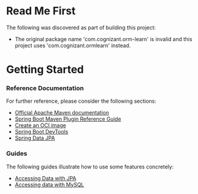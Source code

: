 # Read Me First
The following was discovered as part of building this project:

* The original package name 'com.cognizant.orm-learn' is invalid and this project uses 'com.cognizant.ormlearn' instead.

# Getting Started

### Reference Documentation
For further reference, please consider the following sections:

* [Official Apache Maven documentation](https://maven.apache.org/guides/index.html)
* [Spring Boot Maven Plugin Reference Guide](https://docs.spring.io/spring-boot/docs/2.5.3/maven-plugin/reference/html/)
* [Create an OCI image](https://docs.spring.io/spring-boot/docs/2.5.3/maven-plugin/reference/html/#build-image)
* [Spring Boot DevTools](https://docs.spring.io/spring-boot/docs/2.5.3/reference/htmlsingle/#using-boot-devtools)
* [Spring Data JPA](https://docs.spring.io/spring-boot/docs/2.5.3/reference/htmlsingle/#boot-features-jpa-and-spring-data)

### Guides
The following guides illustrate how to use some features concretely:

* [Accessing Data with JPA](https://spring.io/guides/gs/accessing-data-jpa/)
* [Accessing data with MySQL](https://spring.io/guides/gs/accessing-data-mysql/)

